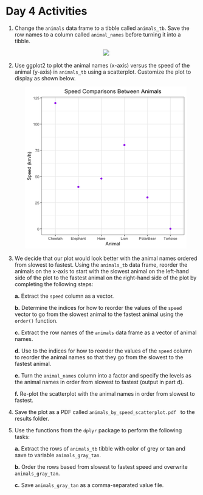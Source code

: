 # Day 4 Activities

1. Change the `animals` data frame to a tibble called `animals_tb`. Save the row names to a column called `animal_names` before turning it into a tibble.

	<p align="center">
  	<img src="../img/animal_tb_unordered.png" width="425"/>
	</p>

2. Use ggplot2 to plot the animal names (x-axis) versus the speed of the animal (y-axis) in `animals_tb` using a scatterplot. Customize the plot to display as shown below.

	<p align="center">
  	<img src="../img/animals_unordered_ggplot2.png" width="425"/>
	</p>

3. We decide that our plot would look better with the animal names ordered from slowest to fastest. Using the `animals_tb` data frame, reorder the animals on the x-axis to start with the slowest animal on the left-hand side of the plot to the fastest animal on the right-hand side of the plot by completing the following steps:

	**a.** Extract the `speed` column as a vector.
	
	**b.** Determine the indices for how to reorder the values of the `speed` vector to go from the slowest animal to the fastest animal using the `order()` function. 

	**c.** Extract the row names of the `animals` data frame as a vector of animal names.
	
	**d.** Use to the indices for how to reorder the values of the `speed` column to reorder the animal names so that they go from the slowest to the fastest animal.
	
	**e.** Turn the `animal_names` column into a factor and specify the levels as the animal names in order from slowest to fastest (output in part d).
	
	**f.** Re-plot the scatterplot with the animal names in order from slowest to fastest.
	
4. Save the plot as a PDF called `animals_by_speed_scatterplot.pdf ` to the results folder.

5. Use the functions from the `dplyr` package to perform the following tasks:

	**a.** Extract the rows of `animals_tb` tibble with color of grey or tan and save to variable `animals_gray_tan`.
	
	**b.** Order the rows based from slowest to fastest speed and overwrite `animals_gray_tan`.
	
	**c.** Save `animals_gray_tan` as a comma-separated value file.
	
	
